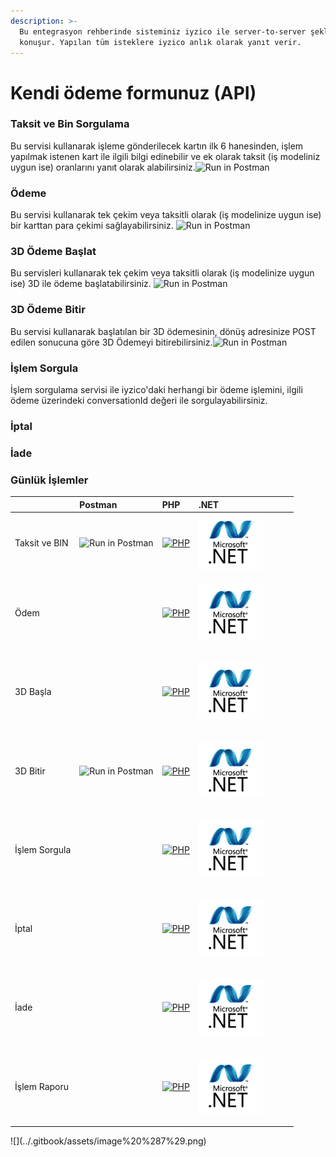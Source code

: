 ```yaml
---
description: >-
  Bu entegrasyon rehberinde sisteminiz iyzico ile server-to-server şeklinde
  konuşur. Yapılan tüm isteklere iyzico anlık olarak yanıt verir.
---
```


# Kendi ödeme formunuz \(API\)

### **Taksit ve Bin Sorgulama**

Bu servisi kullanarak işleme gönderilecek kartın ilk 6 hanesinden, işlem yapılmak istenen kart ile ilgili bilgi edinebilir ve ek olarak taksit \(iş modeliniz uygun ise\) oranlarını yanıt olarak alabilirsiniz.![Run in Postman](https://run.pstmn.io/button.svg)

### **Ödeme**

Bu servisi kullanarak tek çekim veya taksitli olarak \(iş modelinize uygun ise\) bir karttan para çekimi sağlayabilirsiniz. ![Run in Postman](https://run.pstmn.io/button.svg)

### **3D  Ödeme Başlat**

Bu servisleri kullanarak tek çekim veya taksitli olarak \(iş modelinize uygun ise\) 3D ile ödeme başlatabilirsiniz. ![Run in Postman](https://run.pstmn.io/button.svg)

### **3D  Ödeme Bitir**

Bu servisi kullanarak başlatılan bir 3D ödemesinin, dönüş adresinize POST edilen sonucuna göre 3D Ödemeyi bitirebilirsiniz.![Run in Postman](https://run.pstmn.io/button.svg)

### İşlem Sorgula

İşlem sorgulama servisi ile iyzico'daki herhangi bir ödeme işlemini, ilgili ödeme üzerindeki conversationId değeri ile sorgulayabilirsiniz.

### İptal

### İade

### Günlük İşlemler







<table>
  <thead>
    <tr>
      <th style="text-align:left"></th>
      <th style="text-align:left">Postman</th>
      <th style="text-align:left">PHP</th>
      <th style="text-align:left">.NET</th>
      <th style="text-align:left"></th>
      <th style="text-align:left"></th>
      <th style="text-align:left"></th>
    </tr>
  </thead>
  <tbody>
    <tr>
      <td style="text-align:left">Taksit ve BIN</td>
      <td style="text-align:left">
        <img src="https://run.pstmn.io/button.svg" alt="Run in Postman" />
      </td>
      <td style="text-align:left"><a href="https://github.com/iyzico/iyzipay-php/releases/latest"><img src="https://dev.iyzipay.com/user/pages/01.baslarken/01_php.png" alt="PHP"/></a>
      </td>
      <td style="text-align:left">
        <img src="../.gitbook/assets/image (2).png" alt/>
      </td>
      <td style="text-align:left"></td>
      <td style="text-align:left"></td>
      <td style="text-align:left"></td>
    </tr>
    <tr>
      <td style="text-align:left">&#xD6;dem</td>
      <td style="text-align:left"></td>
      <td style="text-align:left"><a href="https://github.com/iyzico/iyzipay-php/releases/latest"><img src="https://dev.iyzipay.com/user/pages/01.baslarken/01_php.png" alt="PHP"/></a>
      </td>
      <td style="text-align:left">
        <p></p>
        <p>
          <img src="../.gitbook/assets/image (2).png" alt/>
        </p>
      </td>
      <td style="text-align:left"></td>
      <td style="text-align:left"></td>
      <td style="text-align:left"></td>
    </tr>
    <tr>
      <td style="text-align:left">3D Ba&#x15F;la</td>
      <td style="text-align:left"></td>
      <td style="text-align:left"><a href="https://github.com/iyzico/iyzipay-php/releases/latest"><img src="https://dev.iyzipay.com/user/pages/01.baslarken/01_php.png" alt="PHP"/></a>
      </td>
      <td style="text-align:left">
        <p></p>
        <p>
          <img src="../.gitbook/assets/image (2).png" alt/>
        </p>
      </td>
      <td style="text-align:left"></td>
      <td style="text-align:left"></td>
      <td style="text-align:left"></td>
    </tr>
    <tr>
      <td style="text-align:left">3D Bitir</td>
      <td style="text-align:left">
        <img src="https://run.pstmn.io/button.svg" alt="Run in Postman" />
      </td>
      <td style="text-align:left"><a href="https://github.com/iyzico/iyzipay-php/releases/latest"><img src="https://dev.iyzipay.com/user/pages/01.baslarken/01_php.png" alt="PHP"/></a>
      </td>
      <td style="text-align:left">
        <p></p>
        <p>
          <img src="../.gitbook/assets/image (2).png" alt/>
        </p>
      </td>
      <td style="text-align:left"></td>
      <td style="text-align:left"></td>
      <td style="text-align:left"></td>
    </tr>
    <tr>
      <td style="text-align:left">&#x130;&#x15F;lem Sorgula</td>
      <td style="text-align:left"></td>
      <td style="text-align:left"><a href="https://github.com/iyzico/iyzipay-php/releases/latest"><img src="https://dev.iyzipay.com/user/pages/01.baslarken/01_php.png" alt="PHP"/></a>
      </td>
      <td style="text-align:left">
        <p></p>
        <p>
          <img src="../.gitbook/assets/image (2).png" alt/>
        </p>
      </td>
      <td style="text-align:left"></td>
      <td style="text-align:left"></td>
      <td style="text-align:left"></td>
    </tr>
    <tr>
      <td style="text-align:left">&#x130;ptal</td>
      <td style="text-align:left"></td>
      <td style="text-align:left"><a href="https://github.com/iyzico/iyzipay-php/releases/latest"><img src="https://dev.iyzipay.com/user/pages/01.baslarken/01_php.png" alt="PHP"/></a>
      </td>
      <td style="text-align:left">
        <p></p>
        <p>
          <img src="../.gitbook/assets/image (2).png" alt/>
        </p>
      </td>
      <td style="text-align:left"></td>
      <td style="text-align:left"></td>
      <td style="text-align:left"></td>
    </tr>
    <tr>
      <td style="text-align:left">&#x130;ade</td>
      <td style="text-align:left"></td>
      <td style="text-align:left"><a href="https://github.com/iyzico/iyzipay-php/releases/latest"><img src="https://dev.iyzipay.com/user/pages/01.baslarken/01_php.png" alt="PHP"/></a>
      </td>
      <td style="text-align:left">
        <p></p>
        <p>
          <img src="../.gitbook/assets/image (2).png" alt/>
        </p>
      </td>
      <td style="text-align:left"></td>
      <td style="text-align:left"></td>
      <td style="text-align:left"></td>
    </tr>
    <tr>
      <td style="text-align:left">&#x130;&#x15F;lem Raporu</td>
      <td style="text-align:left"></td>
      <td style="text-align:left"><a href="https://github.com/iyzico/iyzipay-php/releases/latest"><img src="https://dev.iyzipay.com/user/pages/01.baslarken/01_php.png" alt="PHP"/></a>
      </td>
      <td style="text-align:left">
        <p></p>
        <p>
          <img src="../.gitbook/assets/image (2).png" alt/>
        </p>
      </td>
      <td style="text-align:left"></td>
      <td style="text-align:left"></td>
      <td style="text-align:left"></td>
    </tr>
  </tbody>
</table>![](../.gitbook/assets/image%20%287%29.png)

